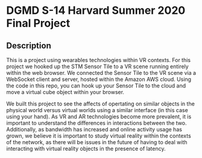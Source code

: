 # DGMD S-14 Harvard Summer 2020 Final Project

## Description

This is a project using wearables technologies within VR contexts. For this project we hooked up the STM Sensor Tile to a VR scene running entirely within the web browser. We connected the Sensor Tile to the VR scene via a WebSocket client and server, hosted within the Amazon AWS cloud. Using the code in this repo, you can hook up your Sensor Tile to the cloud and move a virtual cube object within your browser.

We built this project to see the affects of opertating on similar objects in the physical world versus virtual worlds using a similar interface (in this case using your hand). As VR and AR technologies become more prevalent, it is important to understand the differences in interactions between the two. Additionally, as bandwidth has increased and online activity usage has grown, we believe it is important to study virtual reality within the contexts of the network, as there will be issues in the future of having to deal with interacting with virtual reality objects in the presence of latency.
